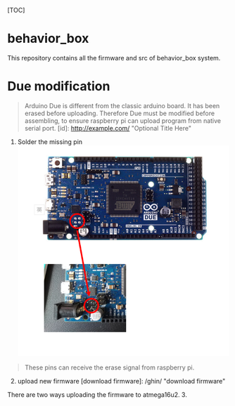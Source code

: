 [TOC]
# behavior_box

This repository contains all the firmware and src of behavior_box system.
# Due modification
> Arduino Due is different from the classic arduino board. It has been erased before uploading. Therefore Due must be modified before assembling, to ensure raspberry pi can upload program from native serial port.
[id]: http://example.com/  "Optional Title Here"
1. Solder the missing pin
  ![/README/SolderMissingPins.PNG](/README/SolderMissingPins.PNG)

  > These pins can receive the erase signal from raspberry pi.

2. upload new firmware
  [download firmware]: /ghin/ "download firmware"

  There are two ways uploading the firmware to atmega16u2.
3.
